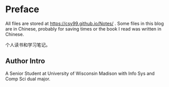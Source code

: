 # Preface
All files are stored at https://csy99.github.io/Notes/ . Some files in this blog are in Chinese, probably for saving times or the book I read was written in Chinese. 

个人读书和学习笔记。

## Author Intro
A Senior Student at University of Wisconsin Madison with Info Sys and Comp Sci dual major. 
